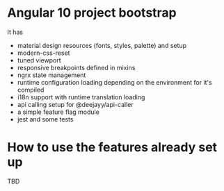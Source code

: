 # Angular 10 project bootstrap

It has
- material design resources (fonts, styles, palette) and setup
- modern-css-reset
- tuned viewport
- responsive breakpoints defined in mixins
- ngrx state management
- runtime configuration loading depending on the environment for it's compiled
- i18n support with runtime translation loading
- api calling setup for @deejayy/api-caller
- a simple feature flag module
- jest and some tests

# How to use the features already set up

TBD
